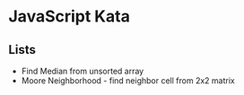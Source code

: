 # JavaScript Kata

## Lists

- Find Median from unsorted array
- Moore Neighborhood - find neighbor cell from 2x2 matrix

